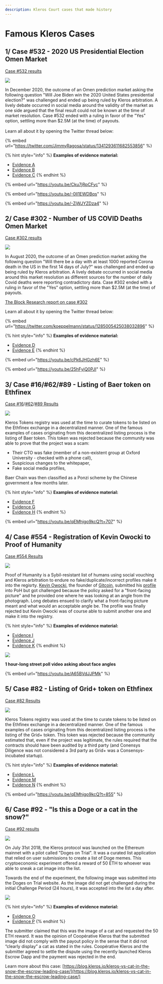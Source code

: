 ```yaml
---
description: Kleros Court cases that made history
---
```


# Famous Kleros Cases

## 1/ Case #532 - 2020 US Presidential Election Omen Market

[Case #532 results](https://klerosboard.com/1/cases/532)

![](<../../.gitbook/assets/image (72).png>)

In December 2020, the outcome of an Omen prediction market asking the following question "Will Joe Biden win the 2020 United States presidential election?" was challenged and ended up being ruled by Kleros arbitration. A lively debate occurred in social media around the validity of the market as one side argued that the final result could not be known at the time of market resolution. Case #532 ended with a ruling in favor of the "Yes" option, settling more than $2.5M (at the time) of payouts.\
\
Learn all about it by opening the Twitter thread below:

{% embed url="https://twitter.com/JimmyRagosa/status/1341293611682553856" %}

{% hint style="info" %}
**Examples of evidence material:**

* [Evidence A](https://ipfs.kleros.io/ipfs/QmPxshJDife5p9m9upLJER5VumMDqfTqQneSWXXrNCSmYh)
* [Evidence B](https://docs.google.com/document/d/1XTwh9iPKkAl5Sf2TcYLm1xvxAHX7yVnMgzvFpYgfSgI)
* [Evidence C](https://docs.google.com/document/d/1mFnPwHt76cFDr9kGYKdVYkh1IQXZygWpw9HtNI4hPV4/)
{% endhint %}

{% embed url="https://youtu.be/Cku7jRpCFyc" %}

{% embed url="https://youtu.be/-0Il1EWDBqs" %}

{% embed url="https://youtu.be/-ZjWJYZDza4" %}

## 2/ Case #302 - Number of US COVID Deaths Omen Market

[Case #302 results](https://klerosboard.com/1/cases/302)

![](<../../.gitbook/assets/image (43).png>)

In August 2020, the outcome of an Omen prediction market asking the following question "Will there be a day with at least 1000 reported Corona death in the US in the first 14 days of July?" was challenged and ended up being ruled by Kleros arbitration. A lively debate occurred in social media around this market resolution as different sources for the number of daily Covid deaths were reporting contradictory data. Case #302 ended with a ruling in favor of the "Yes" option, settling more than $2.5M (at the time) of payouts.

[The Block Research report on case #302](https://www.theblockcrypto.com/research/74440/a-dive-into-omen-kleros-and-blockchain-enabled-court-systems)

Learn all about it by opening the Twitter thread below:

{% embed url="https://twitter.com/koeppelmann/status/1285005425038032896" %}

{% hint style="info" %}
**Examples of evidence material:**

* [Evidence D](http://case302.eth.link)
* [Evidence E](https://ipfs.kleros.io/ipfs/QmUk45qhoxF1jPuoHsQDdMnQqk5S81JVFE4aEhm6PgpZGX)
{% endhint %}

{% embed url="https://youtu.be/cPk6JHGzh6E" %}

{% embed url="https://youtu.be/25hFyjQ0PJI" %}

## 3/ Case #16/#62/#89 - Listing of Baer token on Ethfinex

[Case #16](https://klerosboard.com/1/cases/16)/[#62](https://klerosboard.com/1/cases/62)/[#89 Results](https://klerosboard.com/1/cases/89)

![](<../../.gitbook/assets/image (46).png>)

Kleros Tokens registry was used at the time to curate tokens to be listed on the Ethfinex exchange in a decentralized manner. One of the famous examples of cases originating from this decentralized listing process is the listing of Baer token. This token was rejected because the community was able to prove that the project was a scam:

* Their CTO was fake (member of a non-existent group at Oxford University - checked with a phone call),
* Suspicious changes to the whitepaper,
* Fake social media profiles,

Baer Chain was then classified as a Ponzi scheme by the Chinese government a few months later.

{% hint style="info" %}
**Examples of evidence material:**

* [​Evidence F​](https://ipfs.kleros.io/ipfs/QmV7cM4hYrx2sdbH4mMUspBz5ACRJZ4wzU8Hrys7jZ7H1r/claim-against-brc-token-elligibility-2.pdf)
* [​Evidence G](https://ipfs.kleros.io/ipfs/QmckzrdTb2yb7o5iEJXQxnTjde2a1LAZMBZgUss9GUWeAa/claim-against-brc-token-elligibility.pdf)
* [Evidence H](https://forum.kleros.io/t/kleros-t2cr-weekly-rundown-the-case-of-the-baer-chain-ethfinex-badge-submission/212)
{% endhint %}

{% embed url="https://youtu.be/qEMhjgo9kcQ?t=707" %}

## 4/ Case #554 - Registration of Kevin Owocki to Proof of Humanity

[Case #554 Results](https://klerosboard.com/1/cases/554)

![](<../../.gitbook/assets/image (62).png>)

Proof of Humanity is a Sybil-resistant list of humans using social vouching and Kleros arbitration to endure no fake/duplicate/incorrect profiles make it into the regisrty. [Kevin Owocki](https://twitter.com/owocki?lang=fr), the founder of [Gitcoin](https://gitcoin.co), submitted his [profile ](https://app.proofofhumanity.id/profile/0x00de4b13153673bcae2616b67bf822500d325fc3?network=mainnet)into PoH but got challenged because the policy asked for a "front-facing picture" and he provided one where he was looking at an angle from the photograph. Long debates ensued to clarify what a front-facing picture meant and what would an acceptable angle be. The profile was finally rejected but Kevin Owocki was of course able to submit another one and make it into the registry.

{% hint style="info" %}
**Examples of evidence material:‌**

* [​Evidence I](https://ipfs.kleros.io/ipfs/QmUUgeMLZPM3d5b2tnwDG5Z7waDjmveWZVr8AVgo838Quf/evidence.jpg)
* [Evidence J](https://ipfs.kleros.io/ipfs/QmPS8yDaeDhEh2EpPJ6r3huYto3DwFEkecUvH17GhSb3UK/Rebuttals-final.pdf)
* [Evidence K](https://ipfs.kleros.io/ipfs/QmNjE2ZsL3NdbqyW6Cpgg9hvvhTNdfXeMadUgx1BQ3JvNE/EvidenceSubmissionAppeal2-Final.pdf)
{% endhint %}

![](<../../.gitbook/assets/image (56) (2) (2) (2) (2) (2) (2) (1) (1) (1) (1) (1) (2) (1).png>)

**1 hour-long street poll video asking about face angles**

{% embed url="https://youtu.be/A65BVdJJPMk" %}

## 5/ Case #82 - Listing of Grid+ token on Ethfinex

[Case #82 Results](https://klerosboard.com/1/cases/82)

![](<../../.gitbook/assets/image (55).png>)

Kleros Tokens registry was used at the time to curate tokens to be listed on the Ethfinex exchange in a decentralized manner. One of the famous examples of cases originating from this decentralized listing process is the listing of the Grid+ token. This token was rejected because the community estimated that, even if the project was legitimate, the rules required that the contracts should have been audited by a third party (and Conensys Diligence was not considered a 3rd party as Grid+ was a Consensys-incubated startup).

{% hint style="info" %}
**Examples of evidence material:**

* [​Evidence L](https://ipfs.kleros.io/ipfs/QmbvuyXczHVsQxAkEbx3Ec84uTF3ooHQixMAXAScLw3iWj/heliast-gridplus-challenge.pdf)
* [Evidence M](https://ipfs.kleros.io/ipfs/QmUke7s1V7pkgSCUV2nBcuwxW2jwt4LHroD2yRcNvxwyn3/gridplus-violating-4.1.pdf)
* [Evidence N](https://ipfs.kleros.io/ipfs/Qmb8g71Guw7Dj5kwRDKd6cXLaSVdFRWgg42mCagMmYHjGX/kleros-tcr-gridplus-ethfinex-compliance-badge-challenge-response.pdf)
{% endhint %}

{% embed url="https://youtu.be/qEMhjgo9kcQ?t=855" %}

## 6/ Case #92 - "Is this a Doge or a cat in the snow?"

[Case #92 results](https://klerosboard.com/1/cases/92)

![](<../../.gitbook/assets/image (70).png>)

On July 31st 2018, the Kleros protocol was launched on the Ethereum mainnet with a pilot called "Doges on Trial". It was a curated list application that relied on user submissions to create a list of Doge memes. This cryptoeconomic experiment offered a reward of 50 ETH to whoever was able to sneak a cat image into the list.

Towards the end of the experiment, the following image was submitted into the Doges on Trial website. As the image did not get challenged during the initial Challenge Period (24 hours), it was accepted into the list a day after.

![](<../../.gitbook/assets/image (21) (1) (1) (2).png>)

{% hint style="info" %}
**Examples of evidence material:**

* [​Evidence O](https://ipfs.kleros.io/ipfs/QmXNYjTuc9XJ325qMuUjv9YQzjEvXDnU7oevR7ZbkkEMg4/Ricky's%20Case%20for%20Doges%20on%20Trial.pdf)
* [Evidence P](https://ipfs.kleros.io/ipfs/Qmf77Cmd5BVzDtosxRfCmHX46qDBNp27tAKYBNkrdFPmxX/Cat%20In%20The%20Snow%20Evidence.pdf)
{% endhint %}

The submitter claimed that this was the image of a cat and requested the 50 ETH reward. It was the opinion of Coopérative Kleros that the submitted image did not comply with the payout policy in the sense that it did not “clearly display” a cat as stated in the rules. Coopérative Kleros and the submitter agreed to settle the dispute using the recently launched Kleros Escrow Dapp and the payment was rejected in the end.

Learn more about this case: [https://blog.kleros.io/kleros-vs-cat-in-the-snow-the-escrow-leading-case/](https://blog.kleros.io/kleros-vs-cat-in-the-snow-the-escrow-leading-case/)
